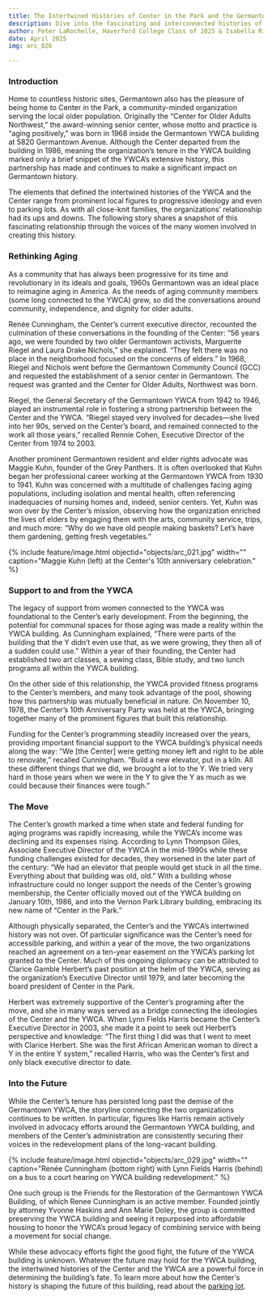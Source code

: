 ```yaml
---
title: The Intertwined Histories of Center in the Park and the Germantown YWCA
description: Dive into the fascinating and interconnected histories of the Center in the Park and the YWCA.
author: Peter LaRochelle, Haverford College Class of 2025 & Isabella Rivera, Bryn Mawr College Class of 2025
date: April 2025
img: arc_026

---
```




 
 
### Introduction 
Home to countless historic sites, Germantown also has the pleasure of being home to Center in the Park, a community-minded organization serving the local older population. Originally the “Center for Older Adults Northwest,” the award-winning senior center, whose motto and practice is “aging positively,” was born in 1968 inside the Germantown YWCA building at 5820 Germantown Avenue. Although the Center departed from the building in 1986, meaning the organization’s tenure in the YWCA building marked only a brief snippet of the YWCA’s extensive history, this partnership has made and continues to make a significant impact on Germantown history.

The elements that defined the intertwined histories of the YWCA and the Center range from prominent local figures to progressive ideology and even to parking lots. As with all close-knit families, the organizations’ relationship had its ups and downs. The following story shares a snapshot of this fascinating relationship through the voices of the many women involved in creating this history.

### Rethinking Aging 
As a community that has always been progressive for its time and revolutionary in its ideals and goals, 1960s Germantown was an ideal place to reimagine aging in America. As the needs of aging community members (some long connected to the YWCA) grew, so did the conversations around community, independence, and dignity for older adults. 

Renée Cunningham, the Center’s current executive director, recounted the culmination of these conversations in the founding of the Center: “56 years ago, we were founded by two older Germantown activists, Marguerite Riegel and Laura Drake Nichols,” she explained. “They felt there was no place in the neighborhood focused on the concerns of elders.” In 1968, Riegel and Nichols went before the Germantown Community Council (GCC) and requested the establishment of a senior center in Germantown. The request was granted and the Center for Older Adults, Northwest was born.

Riegel, the General Secretary of the Germantown YWCA from 1942 to 1946, played an instrumental role in fostering a strong partnership between the Center and the YWCA. “Riegel stayed very involved for decades—she lived into her 90s, served on the Center’s board, and remained connected to the work all those years,” recalled Rennie Cohen, Executive Director of the Center from 1974 to 2003. 

Another prominent Germantown resident and elder rights advocate was Maggie Kuhn, founder of the Grey Panthers. It is often overlooked that Kuhn began her professional career working at the Germantown YWCA from 1930 to 1941. Kuhn was concerned with a multitude of challenges facing aging populations, including isolation and mental health, often referencing inadequacies of nursing homes and, indeed, senior centers. Yet, Kuhn was won over by the Center’s mission, observing how the organization enriched the lives of elders by engaging them with the arts, community service, trips, and much more: “Why do we have old people making baskets? Let’s have them gardening, getting fresh vegetables.”

{% include feature/image.html objectid="objects/arc_021.jpg" width="" caption="Maggie Kuhn (left) at the Center's 10th anniversary celebration." %}

### Support to and from the YWCA
The legacy of support from women connected to the YWCA was foundational to the Center’s early development. From the beginning, the potential for communal spaces for those aging was made a reality within the YWCA building. As Cunningham explained, “There were parts of the building that the Y didn’t even use that, as we were growing, they then all of a sudden could use.” Within a year of their founding, the Center had established two art classes, a sewing class, Bible study, and two lunch programs all within the YWCA building. 

On the other side of this relationship, the YWCA provided fitness programs to the Center’s members, and many took advantage of the pool, showing how this partnership was mutually beneficial in nature. On November 10, 1978, the Center’s 10th Anniversary Party was held at the YWCA, bringing together many of the prominent figures that built this relationship. 
 
Funding for the Center’s programming steadily increased over the years, providing important financial support to the YWCA building’s physical needs along the way: "We [the Center] were getting money left and right to be able to renovate,” recalled Cunningham. “Build a new elevator, put in a kiln. All these different things that we did, we brought a lot to the Y. We tried very hard in those years when we were in the Y to give the Y as much as we could because their finances were tough.”

### The Move
The Center’s growth marked a time when state and federal funding for aging programs was rapidly increasing, while the YWCA’s income was declining and its expenses rising. According to Lynn Thompson Giles, Associate Executive Director of the YWCA in the mid-1990s while these funding challenges existed for decades, they worsened in the later part of the century: “We had an elevator that people would get stuck in all the time. Everything about that building was old, old.”  With a building whose infrastructure could no longer support the needs of the Center’s growing membership, the Center officially moved out of the YWCA building on January 10th, 1986, and into the Vernon Park Library building, embracing its new name of “Center in the Park.” 

Although physically separated, the Center’s and the YWCA’s intertwined history was not over. Of particular significance was the Center’s need for accessible parking, and within a year of the move, the two organizations reached an agreement on a ten-year easement on the YWCA’s parking lot granted to the Center. Much of this ongoing diplomacy can be attributed to Clarice Gamble Herbert’s past position at the helm of the YWCA, serving as the organization’s Executive Director until 1979, and later becoming the board president of Center in the Park. 

Herbert was extremely supportive of the Center’s programing after the move, and she in many ways served as a bridge connecting the ideologies of the Center and the YWCA. When Lynn Fields Harris became the Center’s Executive Director in 2003, she made it a point to seek out Herbert’s perspective and knowledge: “The first thing I did was that I went to meet with Clarice Herbert. She was the first African American woman to direct a Y in the entire Y system,” recalled Harris, who was the Center’s first and only black executive director to date. 

### Into the Future
While the Center’s tenure has persisted long past the demise of the Germantown YWCA, the storyline connecting the two organizations continues to be written. In particular, figures like Harris remain actively involved in advocacy efforts around the Germantown YWCA building, and members of the Center’s administration are consistently securing their voices in the redevelopment plans of the long-vacant building.

{% include feature/image.html objectid="objects/arc_029.jpg" width="" caption="Renée Cunningham (bottom right) with Lynn Fields Harris (behind) on a bus to a court hearing on YWCA building redevelopment." %}


One such group is the Friends for the Restoration of the Germantown YWCA Building, of which Renee Cunningham is an active member. Founded jointly by attorney Yvonne Haskins and Ann Marie Doley, the group is committed preserving the YWCA building and seeing it repurposed into affordable housing to honor the YWCA’s proud legacy of combining service with being a movement for social change. 

While these advocacy efforts fight the good fight, the future of the YWCA building is unknown. Whatever the future may hold for the YWCA building, the intertwined histories of the Center and the YWCA are a powerful force in determining the building’s fate. To learn more about how the Center's history is shaping the future of this building, read about the [parking lot](https://digbmc.github.io/germantown-y//histories/ywca-parking-lot).



